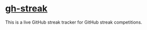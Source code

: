 # [gh-streak](http://gh-streak.herokuapp.com)

This is a live GitHub streak tracker for GitHub streak competitions.
